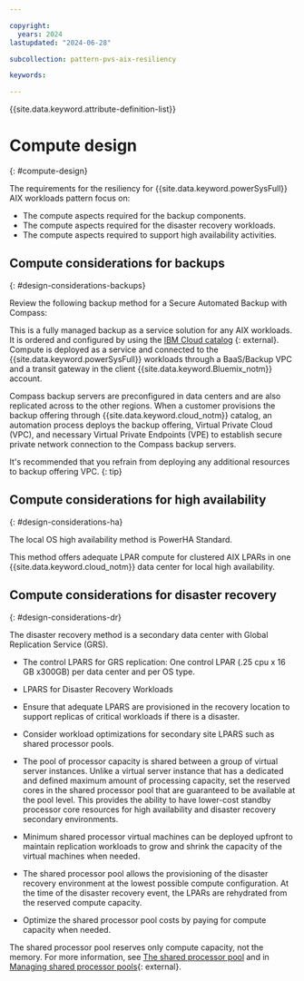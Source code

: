 ```yaml
---

copyright:
  years: 2024
lastupdated: "2024-06-28"

subcollection: pattern-pvs-aix-resiliency

keywords:

---
```


{{site.data.keyword.attribute-definition-list}}

# Compute design
{: #compute-design}

The requirements for the resiliency for {{site.data.keyword.powerSysFull}} AIX workloads pattern focus on:

-   The compute aspects required for the backup components.
-   The compute aspects required for the disaster recovery workloads.
-   The compute aspects required to support high availability activities.

## Compute considerations for backups
{: #design-considerations-backups}

Review the following backup method for a Secure Automated Backup with Compass: 

This is a fully managed backup as a service solution for any AIX workloads. It is ordered and configured by using the [IBM Cloud catalog](https://cloud.ibm.com/catalog/services/secure-automated-backup-with-compass?catalog_query=aHR0cHM6Ly9jbG91ZC5pYm0uY29tL2NhdGFsb2c%2FY2F0ZWdvcnk9c3RvcmFnZQ%3D%3D) {: external}. Compute is deployed as a service and connected to the {{site.data.keyword.powerSysFull}} workloads through a BaaS/Backup VPC and a transit gateway in the client {{site.data.keyword.Bluemix_notm}} account.

Compass backup servers are preconfigured in data centers and are also replicated across to the other regions. When a customer provisions the backup offering through {{site.data.keyword.cloud_notm}} catalog, an automation process deploys the backup offering, Virtual Private Cloud (VPC), and necessary Virtual Private Endpoints (VPE) to establish secure private network connection to the Compass backup servers. 

It's recommended that you refrain from deploying any additional resources to backup offering VPC.
{: tip}

## Compute considerations for high availability
{: #design-considerations-ha}

The local OS high availability method is PowerHA Standard.

This method offers adequate LPAR compute for clustered AIX LPARs in one {{site.data.keyword.cloud_notm}} data center for local high availability.

## Compute considerations for disaster recovery
{: #design-considerations-dr}

The disaster recovery method is a secondary data center with Global Replication Service (GRS).

- The control LPARS for GRS replication: One control LPAR (.25 cpu x 16 GB x300GB) per data center and per OS type.

- LPARS for Disaster Recovery Workloads

- Ensure that adequate LPARS are provisioned in the recovery location to support replicas of critical workloads if there is a disaster.

- Consider workload optimizations for secondary site LPARS such as shared processor pools.

- The pool of processor capacity is shared between a group of virtual server instances. Unlike a virtual server instance that has a dedicated and defined maximum amount of processing capacity, set the reserved cores in the shared processor pool that are guaranteed to be available at the pool level. This provides the ability to have lower-cost standby processor core resources for high availability and disaster recovery secondary environments.

- Minimum shared processor virtual machines can be deployed upfront to maintain replication workloads to grow and shrink the capacity of the virtual machines when needed.

- The shared processor pool allows the provisioning of the disaster recovery environment at the lowest possible compute configuration. At the time of the disaster recovery event, the LPARs are rehydrated from the reserved compute capacity.

- Optimize the shared processor pool costs by paying for compute capacity when needed.

The shared processor pool reserves only compute capacity, not the memory. For more information, see [The shared processor pool](/docs/power-iaas?topic=power-iaas-manage-SPP) and in [Managing shared processor pools](https://www.ibm.com/docs/en/power9?topic=systems-managing-shared-processor-pools){: external}.
